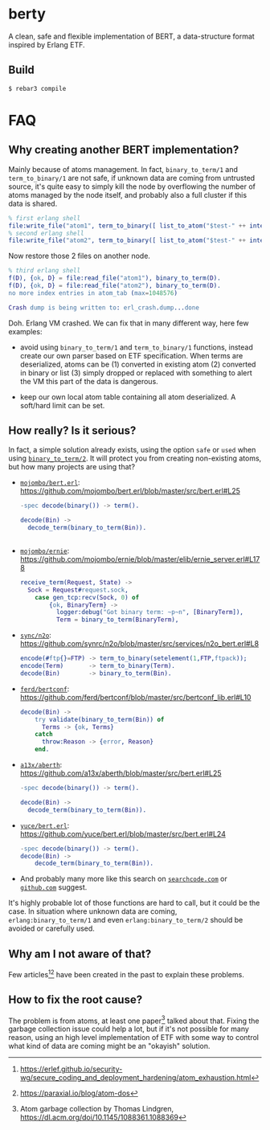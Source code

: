 # berty

A clean, safe and flexible implementation of BERT, a data-structure
format inspired by Erlang ETF.

## Build

    $ rebar3 compile

# FAQ

## Why creating another BERT implementation?

Mainly because of atoms management. In fact, `binary_to_term/1` and
`term_to_binary/1` are not safe, if unknown data are coming from
untrusted source, it's quite easy to simply kill the node by
overflowing the number of atoms managed by the node itself, and
probably also a full cluster if this data is shared.

```erlang
% first erlang shell
file:write_file("atom1", term_to_binary([ list_to_atom("$test-" ++ integer_to_list(X)) || X <- lists:seq(1,1_000_000) ])).
% second erlang shell
file:write_file("atom2", term_to_binary([ list_to_atom("$test-" ++ integer_to_list(X)) || X <- lists:seq(1_000_000,2_000_000) ])).
```

Now restore those 2 files on another node.

```erlang
% third erlang shell
f(D), {ok, D} = file:read_file("atom1"), binary_to_term(D).
f(D), {ok, D} = file:read_file("atom2"), binary_to_term(D).
no more index entries in atom_tab (max=1048576)

Crash dump is being written to: erl_crash.dump...done
```

Doh. Erlang VM crashed. We can fix that in many different way, here
few examples:

 - avoid using `binary_to_term/1` and `term_to_binary/1` functions,
   instead create our own parser based on ETF specification. When
   terms are deserialized, atoms can be (1) converted in existing atom
   (2) converted in binary or list (3) simply dropped or replaced with
   something to alert the VM this part of the data is dangerous.
   
 - keep our own local atom table containing all atom deserialized. A
   soft/hard limit can be set.

## How really? Is it serious?

In fact, a simple solution already exists, using the option `safe` or
`used` when using
[`binary_to_term/2`](https://www.erlang.org/doc/man/erlang.html#binary_to_term-2). It
will protect you from creating non-existing atoms, but how many
projects are using that?

- [`mojombo/bert.erl`](https://github.com/mojombo/bert.erl):
  https://github.com/mojombo/bert.erl/blob/master/src/bert.erl#L25

  ```erlang
  -spec decode(binary()) -> term().
  
  decode(Bin) ->
    decode_term(binary_to_term(Bin)).
    
  ```

- [`mojombo/ernie`](https://github.com/mojombo/ernie):
  https://github.com/mojombo/ernie/blob/master/elib/ernie_server.erl#L178
  
  ```erlang
  receive_term(Request, State) ->
    Sock = Request#request.sock,
      case gen_tcp:recv(Sock, 0) of
          {ok, BinaryTerm} ->
            logger:debug("Got binary term: ~p~n", [BinaryTerm]),
            Term = binary_to_term(BinaryTerm),
  ```

- [`sync/n2o`](https://github.com/synrc/n2o):
  https://github.com/synrc/n2o/blob/master/src/services/n2o_bert.erl#L8
  
  ```erlang
  encode(#ftp{}=FTP) -> term_to_binary(setelement(1,FTP,ftpack));
  encode(Term)       -> term_to_binary(Term).
  decode(Bin)        -> binary_to_term(Bin).
  ```

- [`ferd/bertconf`](https://github.com/ferd/bertconf):
  https://github.com/ferd/bertconf/blob/master/src/bertconf_lib.erl#L10

  ```erlang
  decode(Bin) ->
      try validate(binary_to_term(Bin)) of
        Terms -> {ok, Terms}
      catch
        throw:Reason -> {error, Reason}
      end.
  ```

- [`a13x/aberth`](https://github.com/a13x/aberth):
  https://github.com/a13x/aberth/blob/master/src/bert.erl#L25
  
  ```erlang
  -spec decode(binary()) -> term().
  
  decode(Bin) ->
    decode_term(binary_to_term(Bin)).
  ```
  

- [`yuce/bert.erl`](https://github.com/yuce/bert.erl):
  https://github.com/yuce/bert.erl/blob/master/src/bert.erl#L24

  ```erlang
  -spec decode(binary()) -> term().
  decode(Bin) ->
      decode_term(binary_to_term(Bin)).
  ```

- And probably many more like this search on
  [`searchcode.com`](https://searchcode.com/?lan=25&q=binary_to_term)
  or
  [`github.com`](https://github.com/search?q=binary_to_term+language%3AErlang&type=code&l=Erlang)
  suggest.

It's highly probable lot of those functions are hard to call, but it
could be the case. In situation where unknown data are coming,
`erlang:binary_to_term/1` and even `erlang:binary_to_term/2` should be
avoided or carefully used.

## Why am I not aware of that?

Few articles[^erlef-atom-exhaustion][^paraxial-atom-dos] have been
created in the past to explain these problems.

[^erlef-atom-exhaustion]: https://erlef.github.io/security-wg/secure_coding_and_deployment_hardening/atom_exhaustion.html
[^paraxial-atom-dos]: https://paraxial.io/blog/atom-dos

## How to fix the root cause?

The problem is from atoms, at least one
paper[^atom-garbage-collection] talked about that. Fixing the garbage
collection issue could help a lot, but if it's not possible for many
reason, using an high level implementation of ETF with some way to
control what kind of data are coming might be an "okayish" solution.

[^atom-garbage-collection]: Atom garbage collection by Thomas Lindgren, https://dl.acm.org/doi/10.1145/1088361.1088369
